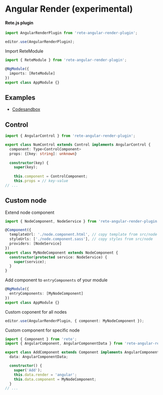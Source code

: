 Angular Render (experimental)
====
#### Rete.js plugin

```ts
import AngularRenderPlugin from 'rete-angular-render-plugin';

editor.use(AngularRenderPlugin);
```

Import ReteModule
```ts
import { ReteModule } from 'rete-angular-render-plugin';

@NgModule({
  imports: [ReteModule]
})
export class AppModule {}
```

Examples
---

- [Codesandbox](https://codesandbox.io/s/retejs-angular-render-v29f9)


Control
---

```ts
import { AngularControl } from 'rete-angular-render-plugin';

export class NumControl extends Control implements AngularControl {
  component: Type<ControlComponent>
  props: {[key: string]: unknown}
  
  constructor(key) {
    super(key);
    
    this.component = ControlComponent;
    this.props = // key-value
// ...
```

Custom node
---

Extend node component
```ts
import { NodeComponent, NodeService } from 'rete-angular-render-plugin';

@Component({
  templateUrl: './node.component.html', // copy template from src/node
  styleUrls: ['./node.component.sass'], // copy styles from src/node
  providers: [NodeService]
})
export class MyNodeComponent extends NodeComponent {
  constructor(protected service: NodeService) {
    super(service);
  }
}
```

Add component to `entryComponents` of your module
```ts
@NgModule({
  entryComponents: [MyNodeComponent]
})
export class AppModule {}
```

Custom coponent for all nodes
```ts
editor.use(AngularRenderPlugin, { component: MyNodeComponent });
```

Custom component for specific node
```ts
import { Component } from 'rete';
import { AngularComponent, AngularComponentData } from 'rete-angular-render-plugin';

export class AddComponent extends Component implements AngularComponent {
  data: AngularComponentData;

  constructor() {
    super('Add');
    this.data.render = 'angular';
    this.data.component = MyNodeComponent;
  }
// ...
```

